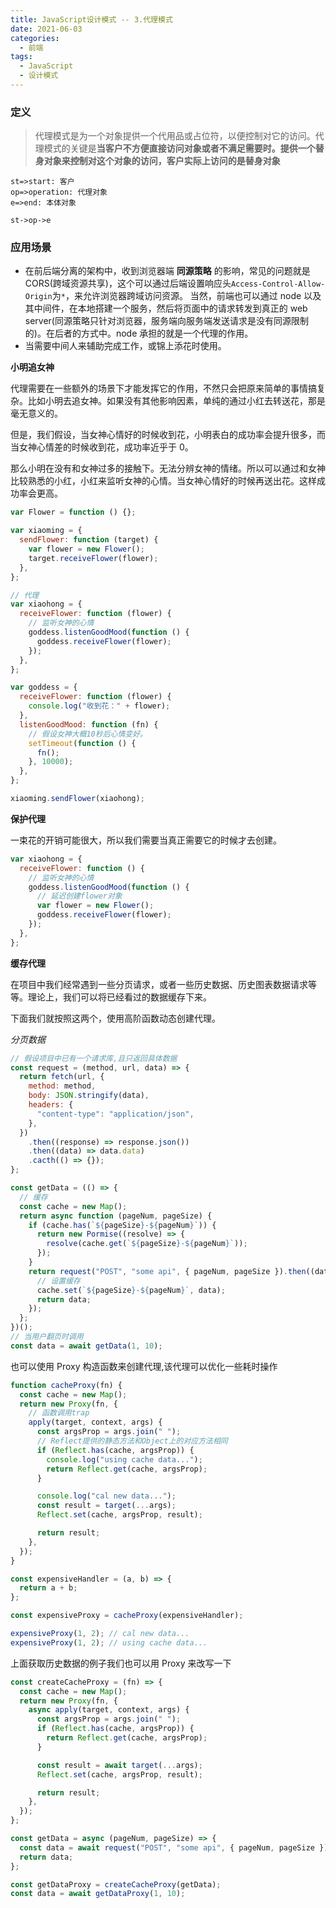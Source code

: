 ```yaml
---
title: JavaScript设计模式 -- 3.代理模式
date: 2021-06-03
categories:
  - 前端
tags:
  - JavaScript
  - 设计模式
---
```


### 定义

> 代理模式是为一个对象提供一个代用品或占位符，以便控制对它的访问。代理模式的关键是**当客户不方便直接访问对象或者不满足需要时。提供一个替身对象来控制对这个对象的访问，客户实际上访问的是替身对象**

```flow
st=>start: 客户
op=>operation: 代理对象
e=>end: 本体对象

st->op->e
```

### 应用场景

- 在前后端分离的架构中，收到浏览器端 **同源策略** 的影响，常见的问题就是 CORS(跨域资源共享)，这个可以通过后端设置响应头`Access-Control-Allow-Origin`为`*`，来允许浏览器跨域访问资源。
  当然，前端也可以通过 node 以及其中间件，在本地搭建一个服务，然后将页面中的请求转发到真正的 web server(同源策略只针对浏览器，服务端向服务端发送请求是没有同源限制的)。在后者的方式中。node 承担的就是一个代理的作用。
- 当需要中间人来辅助完成工作，或锦上添花时使用。

**小明追女神**

代理需要在一些额外的场景下才能发挥它的作用，不然只会把原来简单的事情搞复杂。比如小明去追女神。如果没有其他影响因素，单纯的通过小红去转送花，那是毫无意义的。

但是，我们假设，当女神心情好的时候收到花，小明表白的成功率会提升很多，而当女神心情差的时候收到花，成功率近乎于 0。

那么小明在没有和女神过多的接触下。无法分辨女神的情绪。所以可以通过和女神比较熟悉的小红，小红来监听女神的心情。当女神心情好的时候再送出花。这样成功率会更高。

```js
var Flower = function () {};

var xiaoming = {
  sendFlower: function (target) {
    var flower = new Flower();
    target.receiveFlower(flower);
  },
};

// 代理
var xiaohong = {
  receiveFlower: function (flower) {
    // 监听女神的心情
    goddess.listenGoodMood(function () {
      goddess.receiveFlower(flower);
    });
  },
};

var goddess = {
  receiveFlower: function (flower) {
    console.log("收到花：" + flower);
  },
  listenGoodMood: function (fn) {
    // 假设女神大概10秒后心情变好。
    setTimeout(function () {
      fn();
    }, 10000);
  },
};

xiaoming.sendFlower(xiaohong);
```

**保护代理**

一束花的开销可能很大，所以我们需要当真正需要它的时候才去创建。

```js
var xiaohong = {
  receiveFlower: function () {
    // 监听女神的心情
    goddess.listenGoodMood(function () {
      // 延迟创建flower对象
      var flower = new Flower();
      goddess.receiveFlower(flower);
    });
  },
};
```

**缓存代理**

在项目中我们经常遇到一些分页请求，或者一些历史数据、历史图表数据请求等等。理论上，我们可以将已经看过的数据缓存下来。

下面我们就按照这两个，使用高阶函数动态创建代理。

_分页数据_

```js
// 假设项目中已有一个请求库,且只返回具体数据
const request = (method, url, data) => {
  return fetch(url, {
    method: method,
    body: JSON.stringify(data),
    headers: {
      "content-type": "application/json",
    },
  })
    .then((response) => response.json())
    .then((data) => data.data)
    .cacth(() => {});
};

const getData = (() => {
  // 缓存
  const cache = new Map();
  return async function (pageNum, pageSize) {
    if (cache.has(`${pageSize}-${pageNum}`)) {
      return new Pormise((resolve) => {
        resolve(cache.get(`${pageSize}-${pageNum}`));
      });
    }
    return request("POST", "some api", { pageNum, pageSize }).then((data) => {
      // 设置缓存
      cache.set(`${pageSize}-${pageNum}`, data);
      return data;
    });
  };
})();
// 当用户翻页时调用
const data = await getData(1, 10);
```

也可以使用 Proxy 构造函数来创建代理,该代理可以优化一些耗时操作

```js
function cacheProxy(fn) {
  const cache = new Map();
  return new Proxy(fn, {
    // 函数调用trap
    apply(target, context, args) {
      const argsProp = args.join(" ");
      // Reflect提供的静态方法和Object上的对应方法相同
      if (Reflect.has(cache, argsProp)) {
        console.log("using cache data...");
        return Reflect.get(cache, argsProp);
      }

      console.log("cal new data...");
      const result = target(...args);
      Reflect.set(cache, argsProp, result);

      return result;
    },
  });
}

const expensiveHandler = (a, b) => {
  return a + b;
};

const expensiveProxy = cacheProxy(expensiveHandler);

expensiveProxy(1, 2); // cal new data...
expensiveProxy(1, 2); // using cache data...
```

上面获取历史数据的例子我们也可以用 Proxy 来改写一下

```js
const createCacheProxy = (fn) => {
  const cache = new Map();
  return new Proxy(fn, {
    async apply(target, context, args) {
      const argsProp = args.join(" ");
      if (Reflect.has(cache, argsProp)) {
        return Reflect.get(cache, argsProp);
      }

      const result = await target(...args);
      Reflect.set(cache, argsProp, result);

      return result;
    },
  });
};

const getData = async (pageNum, pageSize) => {
  const data = await request("POST", "some api", { pageNum, pageSize });
  return data;
};

const getDataProxy = createCacheProxy(getData);
const data = await getDataProxy(1, 10);
```
